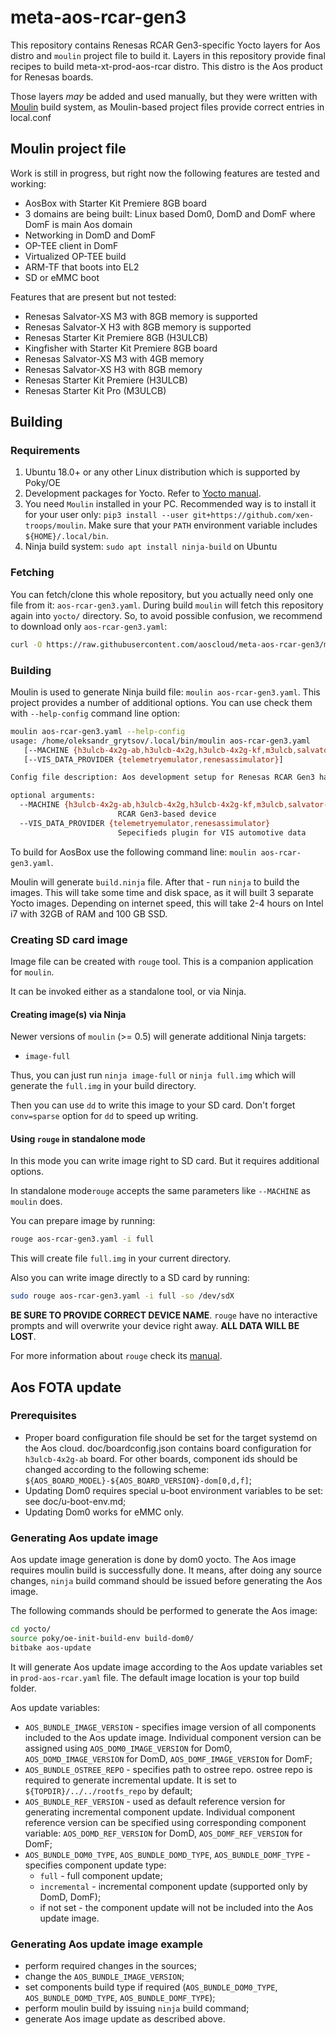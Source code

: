 # meta-aos-rcar-gen3

This repository contains Renesas RCAR Gen3-specific Yocto layers for
Aos distro and `moulin` project file to build it. Layers in this
repository provide final recipes to build meta-xt-prod-aos-rcar
distro. This distro is the Aos product for Renesas boards.

Those layers *may* be added and used manually, but they were written
with [Moulin](https://moulin.readthedocs.io/en/latest/) build system,
as Moulin-based project files provide correct entries in local.conf

## Moulin project file

Work is still in progress, but right now the following features are tested and working:

* AosBox with Starter Kit Premiere 8GB board
* 3 domains are being built: Linux based Dom0, DomD and DomF where DomF is main Aos domain
* Networking in DomD and DomF
* OP-TEE client in DomF
* Virtualized OP-TEE build
* ARM-TF that boots into EL2
* SD or eMMC boot

Features that are present but not tested:

* Renesas Salvator-XS M3 with 8GB memory is supported
* Renesas Salvator-X H3 with 8GB memory is supported
* Renesas Starter Kit Premiere 8GB (H3ULCB)
* Kingfisher with Starter Kit Premiere 8GB board
* Renesas Salvator-XS M3 with 4GB memory
* Renesas Salvator-XS H3 with 8GB memory
* Renesas Starter Kit Premiere (H3ULCB)
* Renesas Starter Kit Pro (M3ULCB)

## Building

### Requirements

1. Ubuntu 18.0+ or any other Linux distribution which is supported by Poky/OE
2. Development packages for Yocto. Refer to [Yocto
   manual](https://www.yoctoproject.org/docs/current/mega-manual/mega-manual.html#brief-build-system-packages).
3. You need `Moulin` installed in your PC. Recommended way is to
   install it for your user only: `pip3 install --user
   git+https://github.com/xen-troops/moulin`. Make sure that your
   `PATH` environment variable includes `${HOME}/.local/bin`.
4. Ninja build system: `sudo apt install ninja-build` on Ubuntu

### Fetching

You can fetch/clone this whole repository, but you actually need only
one file from it: `aos-rcar-gen3.yaml`. During build `moulin` will
fetch this repository again into `yocto/` directory. So, to avoid
possible confusion, we recommend to download only `aos-rcar-gen3.yaml`:

```sh
curl -O https://raw.githubusercontent.com/aoscloud/meta-aos-rcar-gen3/master/aos-rcar-gen3.yaml
```

### Building

Moulin is used to generate Ninja build file: `moulin aos-rcar-gen3.yaml`.
This project provides a number of additional options. You can use check them
with `--help-config` command line option:

```sh
moulin aos-rcar-gen3.yaml --help-config
usage: /home/oleksandr_grytsov/.local/bin/moulin aos-rcar-gen3.yaml
   [--MACHINE {h3ulcb-4x2g-ab,h3ulcb-4x2g,h3ulcb-4x2g-kf,m3ulcb,salvator-x-m3,salvator-xs-m3-2x4g,salvator-xs-h3,salvator-xs-h3-4x2g,salvator-x-h3-4x2g,salvator-x-h3}]
   [--VIS_DATA_PROVIDER {telemetryemulator,renesassimulator}]

Config file description: Aos development setup for Renesas RCAR Gen3 hardware

optional arguments:
  --MACHINE {h3ulcb-4x2g-ab,h3ulcb-4x2g,h3ulcb-4x2g-kf,m3ulcb,salvator-x-m3,salvator-xs-m3-2x4g,salvator-xs-h3,salvator-xs-h3-4x2g,salvator-x-h3-4x2g,salvator-x-h3}
                        RCAR Gen3-based device
  --VIS_DATA_PROVIDER {telemetryemulator,renesassimulator}
                        Sepecifieds plugin for VIS automotive data
```

To build for AosBox use the following command line: `moulin aos-rcar-gen3.yaml`.

Moulin will generate `build.ninja` file. After that - run `ninja` to
build the images. This will take some time and disk space, as it will
built 3 separate Yocto images. Depending on internet speed, this will
take 2-4 hours on Intel i7 with 32GB of RAM and 100 GB SSD.

### Creating SD card image

Image file can be created with `rouge` tool. This is a companion
application for `moulin`.

It can be invoked either as a standalone tool, or via Ninja.

#### Creating image(s) via Ninja

Newer versions of `moulin` (>= 0.5) will generate additional Ninja targets:

* `image-full`

Thus, you can just run `ninja image-full` or `ninja full.img` which
will generate the `full.img` in your build directory.

Then you can use `dd` to write this image to your SD card. Don't
forget `conv=sparse` option for `dd` to speed up writing.

#### Using `rouge` in standalone mode

In this mode you can write image right to SD card. But it requires
additional options.

In standalone mode`rouge` accepts the same parameters like
`--MACHINE` as `moulin` does.

You can prepare image by running:

```sh
rouge aos-rcar-gen3.yaml -i full
```

This will create file `full.img` in your current directory.

Also you can write image directly to a SD card by running:

```sh
sudo rouge aos-rcar-gen3.yaml -i full -so /dev/sdX
```

**BE SURE TO PROVIDE CORRECT DEVICE NAME**. `rouge` have no
interactive prompts and will overwrite your device right away.
**ALL DATA WILL BE LOST**.

For more information about `rouge` check its
[manual](https://moulin.readthedocs.io/en/latest/rouge.html).

## Aos FOTA update

### Prerequisites

* Proper board configuration file should be set for the target systemd on the Aos cloud. doc/boardconfig.json contains
board configuration for `h3ulcb-4x2g-ab` board. For other boards, component ids should be changed according to the
following scheme: `${AOS_BOARD_MODEL}-${AOS_BOARD_VERSION}-dom[0,d,f]`;
* Updating Dom0 requires special u-boot environment variables to be set: see doc/u-boot-env.md;
* Updating Dom0 works for eMMC only.

### Generating Aos update image

Aos update image generation is done by dom0 yocto. The Aos image requires
moulin build is successfully done. It means, after doing any source changes,
`ninja` build command should be issued before generating the Aos image.

The following commands should be performed to generate the Aos image:

```sh
cd yocto/
source poky/oe-init-build-env build-dom0/
bitbake aos-update
```

It will generate Aos update image according to the Aos update variables set in
`prod-aos-rcar.yaml` file. The default image location is your top build
folder.

Aos update variables:

* `AOS_BUNDLE_IMAGE_VERSION` - specifies image version of all components included to
the Aos update image. Individual component version can be assigned using
`AOS_DOM0_IMAGE_VERSION` for Dom0, `AOS_DOMD_IMAGE_VERSION` for DomD, `AOS_DOMF_IMAGE_VERSION` for DomF;
* `AOS_BUNDLE_OSTREE_REPO` - specifies path to ostree repo. ostree repo is required to generate incremental update.
It is set to `${TOPDIR}/../../rootfs_repo` by default;
* `AOS_BUNDLE_REF_VERSION` - used as default reference version for generating
incremental component update. Individual component reference version can be
specified using corresponding component variable: `AOS_DOMD_REF_VERSION` for DomD, `AOS_DOMF_REF_VERSION` for DomF;
* `AOS_BUNDLE_DOM0_TYPE`, `AOS_BUNDLE_DOMD_TYPE`, `AOS_BUNDLE_DOMF_TYPE` - specifies component update type:
  * `full` - full component update;
  * `incremental` - incremental component update (supported only by DomD, DomF);
  * if not set - the component update will not be included into the Aos update
image.

### Generating Aos update image example

* perform required changes in the sources;
* change the `AOS_BUNDLE_IMAGE_VERSION`;
* set components build type if required (`AOS_BUNDLE_DOM0_TYPE`, `AOS_BUNDLE_DOMD_TYPE`, `AOS_BUNDLE_DOMF_TYPE`);
* perform moulin build by issuing `ninja` build command;
* generate Aos image update as described above.
